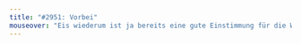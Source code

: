 ```yaml
---
title: "#2951: Vorbei"
mouseover: "Eis wiederum ist ja bereits eine gute Einstimmung für die Winterzeit."
---
```

